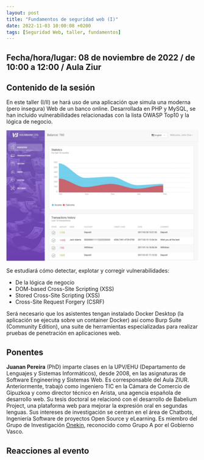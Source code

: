 ```yaml
---
layout: post
title: "Fundamentos de seguridad web (I)"
date: 2022-11-03 10:00:08 +0200
tags: [Seguridad Web, taller, fundamentos]
---
```

## Fecha/hora/lugar: 08 de noviembre de 2022 / de 10:00 a 12:00 / Aula Ziur

## Contenido de la sesión

En este taller (I/II) se hará uso de una aplicación que simula una moderna (pero insegura) Web de un banco online. Desarrollada en PHP y MySQL, se han incluido vulnerabilidades relacionadas con la lista OWASP Top10 y la lógica de negocio.

![VulnBank](/assets/img/posts/vulnbank.jpg "VulnBank")

Se estudiará cómo detectar, explotar y corregir vulnerabilidades:

* De la lógica de negocio
* DOM-based Cross-Site Scripting (XSS)
* Stored Cross-Site Scripting (XSS)
* Cross-Site Request Forgery (CSRF)


Será necesario que los asistentes tengan instalado Docker Desktop (la aplicación se ejecuta sobre un container Docker) así como Burp Suite (Community Edition), una suite de herramientas especializadas para realizar pruebas de penetración en aplicaciones web.


## Ponentes

**Juanan Pereira** (PhD) imparte clases en la UPV/EHU (Departamento de Lenguajes y Sistemas Informáticos), desde 2008, en las asignaturas de Software Engineering y Sistemas Web. Es corresponsable del Aula ZIUR. Anteriormente, trabajó como ingeniero TIC en la Cámara de Comercio de Gipuzkoa y como director técnico en Arista, una agencia española de desarrollo web. Su tesis doctoral se relacionó con el desarrollo de Babelium Project, una plataforma web para mejorar la expresión oral en segundas lenguas.
Sus intereses de investigación se centran en el área de Chatbots, Ingeniería Software de proyectos Open Source y eLearning. Es miembro del Grupo de Investigación [Onekin](https://onekin.org), reconocido como Grupo A por el Gobierno Vasco.

## Reacciones al evento

